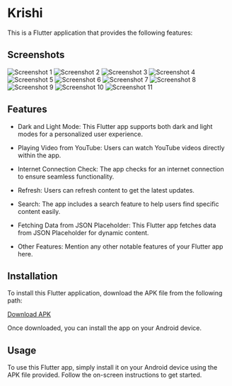 # Krishi

This is a Flutter application that provides the following features:

## Screenshots

![Screenshot 1](project_screenshots/11.jpeg)
![Screenshot 2](project_screenshots/110.jpeg)
![Screenshot 3](project_screenshots/111.jpeg)
![Screenshot 4](project_screenshots/12.jpeg)
![Screenshot 5](project_screenshots/13.jpeg)
![Screenshot 6](project_screenshots/14.jpeg)
![Screenshot 7](project_screenshots/15.jpeg)
![Screenshot 8](project_screenshots/16.jpeg)
![Screenshot 9](project_screenshots/17.jpeg)
![Screenshot 10](project_screenshots/18.jpeg)
![Screenshot 11](project_screenshots/19.jpeg)

## Features

- Dark and Light Mode: This Flutter app supports both dark and light modes for a personalized user experience.

- Playing Video from YouTube: Users can watch YouTube videos directly within the app.

- Internet Connection Check: The app checks for an internet connection to ensure seamless functionality.

- Refresh: Users can refresh content to get the latest updates.

- Search: The app includes a search feature to help users find specific content easily.

- Fetching Data from JSON Placeholder: This Flutter app fetches data from JSON Placeholder for dynamic content.

- Other Features: Mention any other notable features of your Flutter app here.

## Installation

To install this Flutter application, download the APK file from the following path:


[Download APK](https://github.com/sanam-tamang/krishi/apk_file/app-release.apk)

Once downloaded, you can install the app on your Android device.

## Usage

To use this Flutter app, simply install it on your Android device using the APK file provided. Follow the on-screen instructions to get started.

